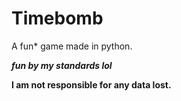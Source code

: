 # Timebomb
A fun* game made in python.








***fun by my standards lol***


__I am not responsible for any data lost.__
